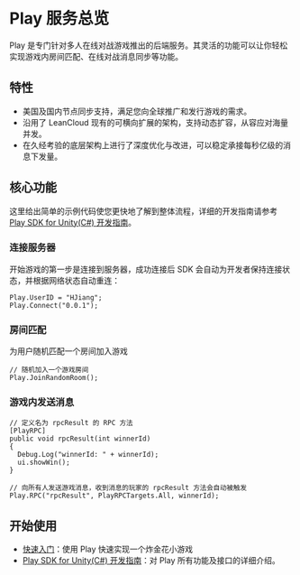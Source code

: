 # Play 服务总览
Play 是专门针对多人在线对战游戏推出的后端服务。其灵活的功能可以让你轻松实现游戏内房间匹配、在线对战消息同步等功能。

## 特性
* 美国及国内节点同步支持，满足您向全球推广和发行游戏的需求。
* 沿用了 LeanCloud 现有的可横向扩展的架构，支持动态扩容，从容应对海量并发。
* 在久经考验的底层架构上进行了深度优化与改进，可以稳定承接每秒亿级的消息下发量。


## 核心功能
这里给出简单的示例代码使您更快地了解到整体流程，详细的开发指南请参考 [Play SDK for Unity(C#) 开发指南]()。


### 连接服务器

开始游戏的第一步是连接到服务器，成功连接后 SDK 会自动为开发者保持连接状态，并根据网络状态自动重连：

```
Play.UserID = "HJiang";
Play.Connect("0.0.1");
```

### 房间匹配
为用户随机匹配一个房间加入游戏

```
// 随机加入一个游戏房间
Play.JoinRandomRoom();
```

### 游戏内发送消息

```
// 定义名为 rpcResult 的 RPC 方法
[PlayRPC]
public void rpcResult(int winnerId) 
{
  Debug.Log("winnerId: " + winnerId);
  ui.showWin();
}
```

```
// 向所有人发送游戏消息，收到消息的玩家的 rpcResult 方法会自动被触发
Play.RPC("rpcResult", PlayRPCTargets.All, winnerId);

```

## 开始使用

* [快速入门]()：使用 Play 快速实现一个炸金花小游戏
* [Play SDK for Unity(C#) 开发指南]()：对 Play 所有功能及接口的详细介绍。
